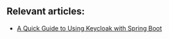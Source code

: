 ## Relevant articles:
- [A Quick Guide to Using Keycloak with Spring Boot](https://www.baeldung.com/spring-boot-keycloak)
